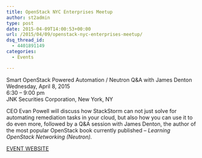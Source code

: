```yaml
---
title: OpenStack NYC Enterprises Meetup
author: st2admin
type: post
date: 2015-04-09T14:00:53+00:00
url: /2015/04/09/openstack-nyc-enterprises-meetup/
dsq_thread_id:
  - 4401891149
categories:
  - Events

---
```

Smart OpenStack Powered Automation / Neutron Q&A with James Denton  
Wednesday, April 8, 2015  
6:30 &#8211; 9:00 pm  
JNK Securities Corporation, New York, NY

CEO Evan Powell will discuss how StackStorm can not just solve for automating remediation tasks in your cloud, but also how you can use it to do even more, followed by a Q&A session with James Denton, the author of the most popular OpenStack book currently published &#8211; _Learning OpenStack Networking (Neutron)._

<a href="http://www.meetup.com/OpenStack-for-Enterprises-NYC/events/221414475/" target="_blank">EVENT WEBSITE</a>
